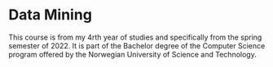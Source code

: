 # Data Mining

This course is from my 4rth year of studies and specifically from the spring semester of 2022. It is part of the Bachelor degree of the Computer Science program offered
by the Norwegian University of Science and Technology.